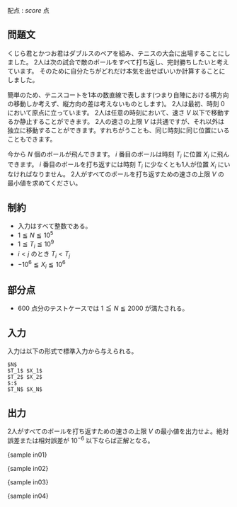配点 : ${score}$ 点

問題文
--------

くじら君とかつお君はダブルスのペアを組み、テニスの大会に出場することにしました。
2人は次の試合で敵のボールをすべて打ち返し、完封勝ちしたいと考えています。
そのために自分たちがどれだけ本気を出せばいいか計算することにしました。

簡単のため、テニスコートを1本の数直線で表します(つまり自陣における横方向の移動しか考えず、縦方向の差は考えないものとします)。
2人は最初、時刻 $0$ において原点に立っています。
2人は任意の時刻において、速さ $V$ 以下で移動するか静止することができます。
2人の速さの上限 $V$ は共通ですが、それ以外は独立に移動することができます。すれちがうことも、同じ時刻に同じ位置にいることもできます。

今から $N$ 個のボールが飛んできます。
$i$ 番目のボールは時刻 $T_i$ に位置 $X_i$ に飛んできます。
$i$ 番目のボールを打ち返すには時刻 $T_i$ に少なくとも1人が位置 $X_i$ にいなければなりません。
2人がすべてのボールを打ち返すための速さの上限 $V$ の最小値を求めてください。


制約
--------

- 入力はすべて整数である。
- $1 ≦ N ≦ 10^5$
- $1 ≦ T_i ≦ 10^9$
- $i < j$ のとき $T_i < T_j$
- $−10^6 ≦ X_i ≦ 10^6$

部分点
--------

- $600$ 点分のテストケースでは $1 ≦ N ≦ 2000$ が満たされる。

入力
--------

入力は以下の形式で標準入力から与えられる。

~~~
$N$
$T_1$ $X_1$
$T_2$ $X_2$
$:$
$T_N$ $X_N$
~~~


出力
--------

2人がすべてのボールを打ち返すための速さの上限 $V$ の最小値を出力せよ。絶対誤差または相対誤差が $10^{−6}$ 以下ならば正解となる。

{sample in01}

{sample in02}

{sample in03}

{sample in04}

